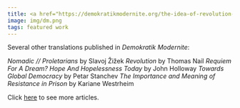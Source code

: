 ```yaml
---
title: <a href="https://demokratikmodernite.org/the-idea-of-revolution-yesterday-today-and-tomorrow/" target="_blank"><i>The Idea of Revolution&colon; Yesterday, Today and Tomorrow</i></a> by Étienne Balibar
image: img/dm.png
tags: featured work
---
```


Several other translations published in <i>Demokratik Modernite</i>:

<i>Nomadic // Proletarians</i> by Slavoj Žižek
<i>Revolution</i> by Thomas Nail
<i>Requiem For A Dream? Hope And Hopelessness Today</i> by John Holloway
<i>Towards Global Democracy</i> by Petar Stanchev
<i>The Importance and Meaning of Resistance in Prison</i> by Kariane Westrheim

Click <a href="https://demokratikmodernite.org/?s=oğul+köseoğlu" target="_blank">here</a> to see more articles.
